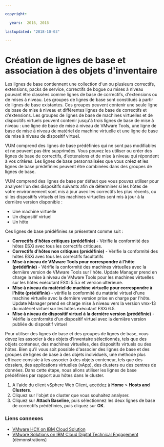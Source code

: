 ```yaml
---

copyright:

  years:  2016, 2018

lastupdated: "2018-10-03"

---
```


# Création de lignes de base et association à des objets d'inventaire

Les lignes de base contiennent une collection d'un ou plusieurs correctifs, extensions, packs de service, correctifs de bogue ou mises à niveau pouvant être classées comme lignes de base de correctifs, d'extensions ou de mises à niveau. Les groupes de lignes de base sont constitués à partir de lignes de base existantes. Ces groupes peuvent contenir une seule ligne de base de mise à niveau et différentes lignes de base de correctifs et d'extensions. Les groupes de lignes de base de machines virtuelles et de dispositifs virtuels peuvent contenir jusqu'à trois lignes de base de mise à niveau : une ligne de base de mise à niveau de VMware Tools, une ligne de base de mise à niveau de matériel de machine virtuelle et une ligne de base de mise à niveau de dispositif virtuel.

VUM comprend des lignes de base prédéfinies qui ne sont pas modifiables et ne peuvent pas être supprimées. Vous pouvez les utiliser ou créer des lignes de base de correctifs, d'extensions et de mise à niveau qui répondent à vos critères. Les lignes de base personnalisées que vous créez et les lignes de base prédéfinies peuvent être combinées dans des groupes de lignes de base.

VUM comprend des lignes de base par défaut que vous pouvez utiliser pour analyser l'un des dispositifs suivants afin de déterminer si les hôtes de votre environnement sont mis à jour avec les correctifs les plus récents, ou si les dispositifs virtuels et les machines virtuelles sont mis à jour à la dernière version disponible :
* Une machine virtuelle
* Un dispositif virtuel
* Un hôte

Ces lignes de base prédéfinies se présentent comme suit :
* **Correctifs d'hôtes critiques (prédéfinie)** - Vérifie la conformité des hôtes ESXi avec tous les correctifs critiques.
* **Correctifs d'hôtes non critiques (prédéfinie)** - Vérifie la conformité des hôtes ESXi avec tous les correctifs facultatifs
* **Mise à niveau de VMware Tools pour correspondre à l'hôte (prédéfinie)** - Vérifie la conformité des machines virtuelles avec la dernière version de VMware Tools sur l'hôte. Update Manager prend en charge la mise à niveau de VMware Tools pour les machines virtuelles sur les hôtes exécutant ESXi 5.5.x et version ultérieure.
* **Mise à niveau du matériel de machine virtuelle pour correspondre à l'hôte (prédéfinie)** - vérifie la conformité du matériel virtuel d'une machine virtuelle avec la dernière version prise en charge par l'hôte. Update Manager prend en charge mise à niveau vers la version vmx-13 du matériel virtuel sur les hôtes exécutant ESXi 6.5.
* **Mise à niveau de dispositif virtuel à la dernière version (prédéfinie)** - Vérifie la conformité d'un dispositif virtuel avec la dernière version publiée du dispositif virtuel

Pour utiliser des lignes de base et des groupes de lignes de base, vous devez les associer à des objets d'inventaire sélectionnés, tels que des objets conteneur, des machines virtuelles, des dispositifs virtuels ou des hôtes. Bien qu'il vous soit possible d'associer des lignes de base et des groupes de lignes de base à des objets individuels, une méthode plus efficace consiste à les associer à des objets conteneur, tels que des dossiers, des applications virtuelles (vApp), des clusters ou des centres de données. Dans cette étape, nous allons utiliser les lignes de base prédéfinies par rapport aux hôtes dans le cluster.

1. A l'aide du client vSphere Web Client, accédez à **Home** > **Hosts and Clusters**.
2. Cliquez sur l'objet de cluster que vous souhaitez analyser.
3. Cliquez sur **Attach Baseline**, puis sélectionnez les deux lignes de base de correctifs prédéfinies, puis cliquez sur **OK**.

### Liens connexes

* [VMware HCX on IBM Cloud Solution](https://www.ibm.com/cloud/garage/files/HCX_Architecture_Design.pdf)
* [VMware Solutions on IBM Cloud Digital Technical Engagement](https://ibm-dte.mybluemix.net/ibm-vmware) (démonstrations)
